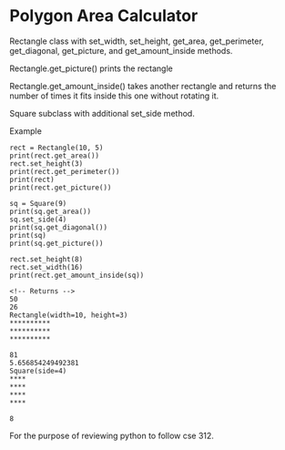 
# Polygon Area Calculator 

Rectangle class with set_width, set_height, get_area, get_perimeter, get_diagonal, get_picture, and get_amount_inside methods. 

Rectangle.get_picture() prints the rectangle

Rectangle.get_amount_inside() takes another rectangle and returns the number of times it fits inside this one without rotating it.

Square subclass with additional set_side method. 

Example
```
rect = Rectangle(10, 5)
print(rect.get_area())
rect.set_height(3)
print(rect.get_perimeter())
print(rect)
print(rect.get_picture())

sq = Square(9)
print(sq.get_area())
sq.set_side(4)
print(sq.get_diagonal())
print(sq)
print(sq.get_picture())

rect.set_height(8)
rect.set_width(16)
print(rect.get_amount_inside(sq))

<!-- Returns -->
50
26
Rectangle(width=10, height=3)
**********
**********
**********

81
5.656854249492381
Square(side=4)
****
****
****
****

8
```

For the purpose of reviewing python to follow cse 312. 




